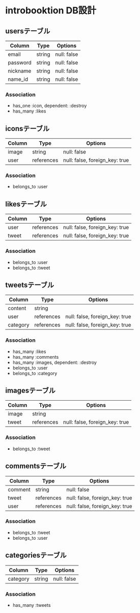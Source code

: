 # introbooktion DB設計
## usersテーブル
|Column|Type|Options|
|------|----|-------|
|email|string|null: false|
|password|string|null: false|
|nickname|string|null: false|
|name_id|string|null: false|
### Association
- has_one :icon, dependent: :destroy
- has_many :likes

## iconsテーブル
|Column|Type|Options|
|------|----|-------|
|image|string|null: false|
|user|references|null: false, foreign_key: true|
### Association
- belongs_to :user

## likesテーブル
|Column|Type|Options|
|------|----|-------|
|user|references|null: false, foreign_key: true|
|tweet|references|null: false, foreign_key: true|
### Association
- belongs_to :user
- belongs_to :tweet

## tweetsテーブル
|Column|Type|Options|
|------|----|-------|
|content|string||
|user|references|null: false, foreign_key: true|
|category|references|null: false, foreign_key: true|
### Association
- has_many :likes
- has_many :comments
- has_many :images, dependent: :destroy
- belongs_to :user
- belongs_to :category

## imagesテーブル
|Column|Type|Options|
|------|----|-------|
|image|string||
|tweet|references|null: false, foreign_key: true|
### Association
- belongs_to :tweet

## commentsテーブル
|Column|Type|Options|
|------|----|-------|
|comment|string|null: false|
|tweet|references|null: false, foreign_key: true|
|user|references|null: false, foreign_key: true|
### Association
- belongs_to :tweet
- belongs_to :user

## categoriesテーブル
|Column|Type|Options|
|------|----|-------|
|category|string|null: false|
### Association
- has_many :tweets